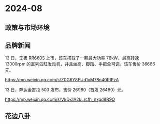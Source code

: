 # 2024-08

## 政策与市场环境

## 品牌新闻

13 日，无极 RR660S 上市，该车搭载了一颗最大功率 76kW、最高转速 13000rpm 的直列四缸发动机，并且坐高、脚踏、手把全可调。该车售价 36666 元。

https://mp.weixin.qq.com/s/Z0G6Y8FUd1oM78n40RIPzA

13 日，奔达金吉拉 500 发布，售价 26980（首发 26480）元。

https://mp.weixin.qq.com/s/VkDx1A2kLrcfh_nxgd8R9Q

## 花边八卦
